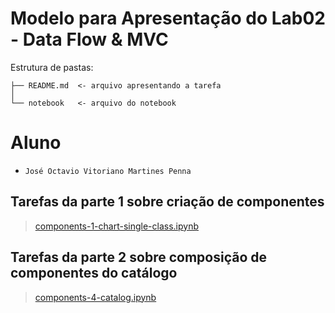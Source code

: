 # Modelo para Apresentação do Lab02 - Data Flow & MVC

Estrutura de pastas:

~~~
├── README.md  <- arquivo apresentando a tarefa
│
└── notebook   <- arquivo do notebook
~~~

# Aluno
* `José Octavio Vitoriano Martines Penna`

## Tarefas da parte 1 sobre criação de componentes

> [components-1-chart-single-class.ipynb](notebook/components-1-chart-single-class.ipynb)

## Tarefas da parte 2 sobre composição de componentes do catálogo

> [components-4-catalog.ipynb](notebook/components-4-catalog.ipynb)
